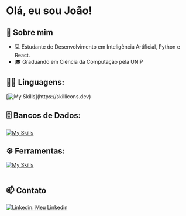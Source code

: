 # Olá, eu sou João!

## 🚀 Sobre mim

- 💻 Estudante de Desenvolvimento em Inteligência Artificial, Python e React.
- 🎓 Graduando em Ciência da Computação pela UNIP

## 👨‍💻 Linguagens: 
[![My Skills](https://skillicons.dev/icons?i=java,python,html,css,js,)](https://skillicons.dev)
## 🗄️ Bancos de Dados: 
[![My Skills](https://skillicons.dev/icons?i=mysql,postgres)](https://skillicons.dev)
## ⚙️ Ferramentas:
[![My Skills](https://skillicons.dev/icons?i=git,github,vscode,postman)](https://skillicons.dev)<br><br>
## 📫 Contato
[![Linkedin: Meu Linkedin](https://img.shields.io/badge/-Linkedin-blue?style=flat-square&logo=Linkedin&logoColor=white&link=https://www.linkedin.com/in/jo%C3%A3o-assine-b35364227//)](https://www.linkedin.com/in/jo%C3%A3o-assine-b35364227/)

